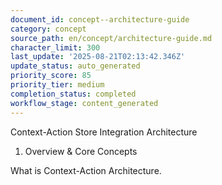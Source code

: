 ```yaml
---
document_id: concept--architecture-guide
category: concept
source_path: en/concept/architecture-guide.md
character_limit: 300
last_update: '2025-08-21T02:13:42.346Z'
update_status: auto_generated
priority_score: 85
priority_tier: medium
completion_status: completed
workflow_stage: content_generated
---
```

Context-Action Store Integration Architecture

1. Overview & Core Concepts

What is Context-Action Architecture.
